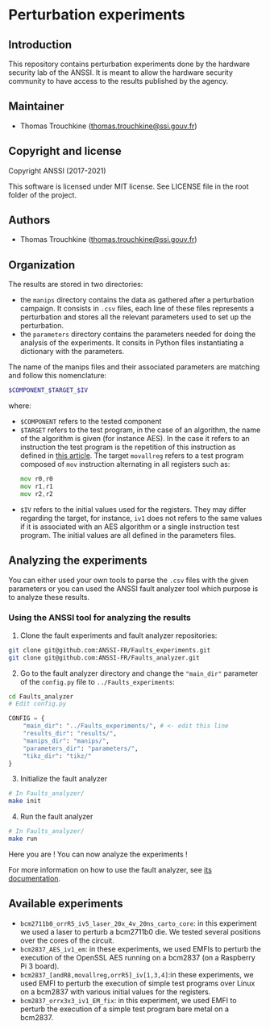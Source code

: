 # Perturbation experiments

## Introduction
This repository contains perturbation experiments done by the hardware security
lab of the ANSSI. It is meant to allow the hardware security community to have
access to the results published by the agency.

## Maintainer
- Thomas Trouchkine (thomas.trouchkine@ssi.gouv.fr)

## Copyright and license

Copyright ANSSI (2017-2021)

This software is licensed under MIT license. See LICENSE file in the root folder of the project.

## Authors
- Thomas Trouchkine (thomas.trouchkine@ssi.gouv.fr)

## Organization
The results are stored in two directories:
- the `manips` directory contains the data as gathered after a perturbation
  campaign. It consists in `.csv` files, each line of these files represents a
  perturbation and stores all the relevant parameters used to set up the
  perturbation.
- the `parameters` directory contains the parameters needed for doing the
  analysis of the experiments. It consits in Python files instantiating a
  dictionary with the parameters.

The name of the manips files and their associated parameters are matching and
follow this nomenclature:
```sh
$COMPONENT_$TARGET_$IV
```
where:
- `$COMPONENT` refers to the tested component
- `$TARGET` refers to the test program, in the case of an algorithm, the name of
  the algorithm is given (for instance AES). In the case it refers to an
  instruction the test program is the repetition of this instruction as defined
  in [this article](https://thomas.trouchkine.com/assets/pdf/wistp_2019.pdf).
  The target `movallreg` refers to a test program composed of `mov` instruction
  alternating in all registers such as:
  ```asm
  mov r0,r0
  mov r1,r1
  mov r2,r2
  ```
- `$IV` refers to the initial values used for the registers. They may differ
  regarding the target, for instance, `iv1` does not refers to the same values
  if it is associated with an AES algorithm or a single instruction test
  program. The initial values are all defined in the parameters files.
  
## Analyzing the experiments
You can either used your own tools to parse the `.csv` files with the given
parameters or you can used the ANSSI fault analyzer tool which purpose is to
analyze these results.

### Using the ANSSI tool for analyzing the results

1. Clone the fault experiments and fault analyzer repositories:
``` sh
git clone git@github.com:ANSSI-FR/Faults_experiments.git
git clone git@github.com:ANSSI-FR/Faults_analyzer.git
```

2. Go to the fault analyzer directory and change the `"main_dir"` parameter of
   the `config.py` file to `../Faults_experiments`:
``` sh
cd Faults_analyzer
# Edit config.py
```

``` python
CONFIG = {
    "main_dir": "../Faults_experiments/", # <- edit this line
    "results_dir": "results/",
    "manips_dir": "manips/",
    "parameters_dir": "parameters/",
    "tikz_dir": "tikz/"
}
```

3. Initialize the fault analyzer

``` sh
# In Faults_analyzer/
make init
```

4. Run the fault analyzer

``` sh
# In Faults_analyzer/
make run
```

Here you are ! You can now analyze the experiments !

For more information on how to use the fault analyzer, see [its
documentation](https://anssi-fr.github.io/Faults_analyzer/).

## Available experiments
- `bcm2711b0_orrR5_iv5_laser_20x_4v_20ns_carto_core`: in this experiment we used
  a laser to perturb a bcm2711b0 die. We tested several positions over the cores
  of the circuit.
- `bcm2837_AES_iv1_em`: in these experiments, we used EMFIs to perturb the
  execution of the OpenSSL AES running on a bcm2837 (on a Raspberry Pi 3 board).
- `bcm2837_[andR8,movallreg,orrR5]_iv[1,3,4]`:in these experiments, we used EMFI
  to perturb the execution of simple test programs over Linux on a bcm2837 with
  various initial values for the registers.
- `bcm2837_orrx3x3_iv1_EM_fix`: in this experiment, we used EMFI to perturb the
  execution of a simple test program bare metal on a bcm2837.